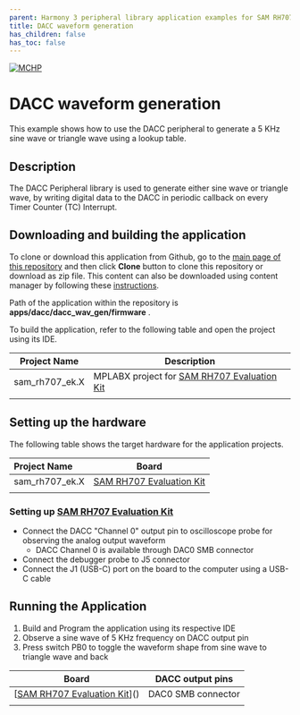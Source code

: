 ```yaml
---
parent: Harmony 3 peripheral library application examples for SAM RH707 family
title: DACC waveform generation 
has_children: false
has_toc: false
---
```


[![MCHP](https://www.microchip.com/ResourcePackages/Microchip/assets/dist/images/logo.png)](https://www.microchip.com)

# DACC waveform generation

This example shows how to use the DACC peripheral to generate a 5 KHz sine wave or triangle wave using a lookup table.

## Description

The DACC Peripheral library is used to generate either sine wave or triangle wave, by writing digital data to the DACC in periodic callback on every Timer Counter (TC) Interrupt.

## Downloading and building the application

To clone or download this application from Github, go to the [main page of this repository](https://github.com/Microchip-MPLAB-Harmony/csp_apps_sam_rh707) and then click **Clone** button to clone this repository or download as zip file.
This content can also be downloaded using content manager by following these [instructions](https://github.com/Microchip-MPLAB-Harmony/contentmanager/wiki).

Path of the application within the repository is **apps/dacc/dacc_wav_gen/firmware** .

To build the application, refer to the following table and open the project using its IDE.

| Project Name      | Description                                    |
| ----------------- | ---------------------------------------------- |
| sam_rh707_ek.X    | MPLABX project for [SAM RH707 Evaluation Kit](https://www.microchip.com/en-us/development-tool/SAMRH707F18-EK)  |
|||

## Setting up the hardware

The following table shows the target hardware for the application projects.

| Project Name| Board|
|:---------|:---------:|
| sam_rh707_ek.X | [SAM RH707 Evaluation Kit](https://www.microchip.com/en-us/development-tool/SAMRH707F18-EK) |
|||

### Setting up [SAM RH707 Evaluation Kit](https://www.microchip.com/en-us/development-tool/SAMRH707F18-EK)

- Connect the DACC "Channel 0" output pin to oscilloscope probe for observing the analog output waveform
  - DACC Channel 0 is available through DAC0 SMB connector
- Connect the debugger probe to J5 connector
- Connect the J1 (USB-C) port on the board to the computer using a USB-C cable

## Running the Application

1. Build and Program the application using its respective IDE
2. Observe a sine wave of 5 KHz frequency on DACC output pin
3. Press switch PB0 to toggle the waveform shape from sine wave to triangle wave and back

| Board      | DACC output pins |
| ----------------- | ---------------------------------------------- |
| [[SAM RH707 Evaluation Kit](https://www.microchip.com/en-us/development-tool/SAMRH707F18-EK)]()    | DAC0 SMB connector |
|||
